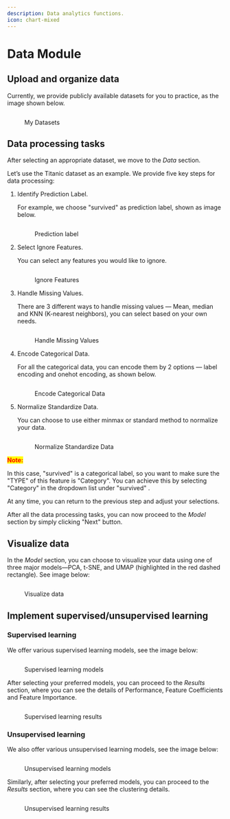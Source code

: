 ```yaml
---
description: Data analytics functions.
icon: chart-mixed
---
```


# Data Module

## Upload and organize data

Currently, we provide publicly available datasets for you to practice, as the image shown below.&#x20;

<figure><img src="../../.gitbook/assets/1746853440012.png" alt=""><figcaption><p>My Datasets</p></figcaption></figure>

## Data processing tasks

After selecting an appropriate dataset, we move to the _Data_ section.

Let’s use the Titanic dataset as an example. We provide five key steps for data processing:

1.  Identify Prediction Label.&#x20;

    For example, we choose "survived" as prediction label, shown as image below.

    <figure><img src="../../.gitbook/assets/1739422730001.png" alt=""><figcaption><p>Prediction label</p></figcaption></figure>
2.  Select Ignore Features.&#x20;

    You can select any features you would like to ignore.

    <figure><img src="../../.gitbook/assets/1739423227256.png" alt=""><figcaption><p>Ignore Features</p></figcaption></figure>
3.  Handle Missing Values.

    There are 3 different ways to handle missing values — Mean, median and KNN (K-nearest neighbors), you can select based on your own needs.

    <figure><img src="../../.gitbook/assets/1739423485234.png" alt=""><figcaption><p>Handle Missing Values</p></figcaption></figure>
4.  Encode Categorical Data.&#x20;

    For all the categorical data, you can encode them by 2 options — label encoding and onehot encoding, as shown below.

    <figure><img src="../../.gitbook/assets/1739424021316.png" alt=""><figcaption><p>Encode Categorical Data</p></figcaption></figure>
5.  Normalize Standardize Data.

    You can choose to use either minmax or standard method to normalize your data.

    <figure><img src="../../.gitbook/assets/1739424261927.png" alt=""><figcaption><p>Normalize Standardize Data</p></figcaption></figure>

<mark style="color:red;">**Note:**</mark>

In this case, "survived" is a categorical label, so you want to make sure the "TYPE" of this feature is "Category". You can achieve this by selecting "Category" in the dropdown list under "survived" <img src="../../.gitbook/assets/1739423779697.png" alt="" data-size="line">.

At any time, you can return to the previous step and adjust your selections.

After all the data processing tasks, you can now proceed to the _Model_ section by simply clicking "Next" button.

## Visualize data

In the _Model_ section, you can choose to visualize your data using one of three major models—PCA, t-SNE, and UMAP (highlighted in the red dashed rectangle). See image below:

<figure><img src="../../.gitbook/assets/1739425318841.png" alt=""><figcaption><p>Visualize data</p></figcaption></figure>

## Implement supervised/unsupervised learning

### Supervised learning

We offer various supervised learning models, see the image below:

<figure><img src="../../.gitbook/assets/image (2).png" alt=""><figcaption><p>Supervised learning models</p></figcaption></figure>

After selecting your preferred models, you can proceed to the _Results_ section, where you can see the details of Performance, Feature Coefficients and Feature Importance.

<figure><img src="../../.gitbook/assets/1739426462470.png" alt=""><figcaption><p>Supervised learning results</p></figcaption></figure>

### Unsupervised learning

We also offer various unsupervised learning models, see the image below:

<figure><img src="../../.gitbook/assets/1739426518189.png" alt=""><figcaption><p>Unsupervised learning models</p></figcaption></figure>

Similarly, after selecting your preferred models, you can proceed to the _Results_ section, where you can see the clustering details.

<figure><img src="../../.gitbook/assets/1739426702806.png" alt=""><figcaption><p>Unsupervised learning results</p></figcaption></figure>

